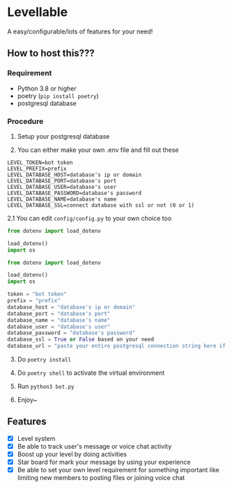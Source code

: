 # Levellable

A easy/configurable/lots of features for your need!  

## How to host this???

### Requirement

- Python 3.8 or higher
- poetry (`pip install poetry`)
- postgresql database

### Procedure

1. Setup your postgresql database

2. You can either make your own .env file and fill out these

```env
LEVEL_TOKEN=bot token
LEVEL_PREFIX=prefix 
LEVEL_DATABASE_HOST=database's ip or domain
LEVEL_DATABASE_PORT=database's port
LEVEL_DATABASE_USER=database's user
LEVEL_DATABASE_PASSWORD=database's password
LEVEL_DATABASE_NAME=database's name
LEVEL_DATABASE_SSL=connect database with ssl or not (0 or 1)
```

2.1 You can edit `config/config.py` to your own choice too

```py
from dotenv import load_dotenv

load_dotenv()
import os

from dotenv import load_dotenv

load_dotenv()
import os

token = "bot token"
prefix = "prefix"
database_host = "database's ip or domain"
database_port = "database's port"
database_name = "database's name"
database_user = "database's user"
database_password = "database's password"
database_ssl = True or False based on your need
database_url = "paste your entire postgresql connection string here if you don't want to fill each items above"

```

3. Do `poetry install`

4. Do `poetry shell` to activate the virtual environment

5. Run `python3 bot.py`

6. Enjoy~

## Features

- [x] Level system
- [x] Be able to track user's message or voice chat activity
- [x] Boost up your level by doing activities
- [x] Star board for mark your message by using your experience
- [x] Be able to set your own level requirement for something important like limiting new members to posting files or joining voice chat
